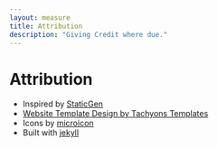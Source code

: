 ```yaml
---
layout: measure
title: Attribution
description: "Giving Credit where due."
---
```


# Attribution

- Inspired by [StaticGen](https://www.staticgen.com/)
- [Website Template Design by Tachyons Templates](https://www.tachyonstemplates.com)
- Icons by [microicon](https://icons.now.sh)
- Built with [jekyll](http://www.jekllyrb.com)
